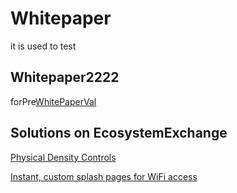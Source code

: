Whitepaper
==============
it is used to test

 
 
 ## Whitepaper2222
forPre[WhitePaperVal](http://www.whitePaper.com/)



## Solutions on EcosystemExchange
[Physical Density Controls](https://testing-developer.cisco.com/ecosystem/meraki/apps/5ed8fa69a0774c0a8cf97e9b/)

[Instant, custom splash pages for WiFi access](https://testing-developer.cisco.com/ecosystem/meraki/apps/5a6d16371df81231b1403a81/)


